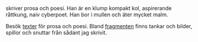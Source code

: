 <script>
  import TitleText from "$lib/components/text/TitleText.svelte";
  import Featured from "$lib/components/work/Featured.svelte";
  import SprawlHeader from "$lib/components/sprawl/Header.svelte";
</script>

<TitleText>
  skriver prosa och poesi. Han är en klump kompakt kol, aspirerande råttkung, naiv cyberpoet.
  Han bor i mullen och äter mycket malm.
</TitleText>

Besök [texter](/work) för prosa och poesi. Bland [fragmenten](#sprawl) finns tankar och bilder, spillor och snuttar från sådant jag skrivit.

<br>

<Featured />

<span id="sprawl">

<SprawlHeader />
